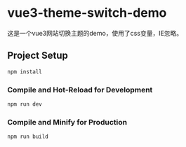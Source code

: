 # vue3-theme-switch-demo

这是一个vue3网站切换主题的demo，使用了css变量，IE忽略。

## Project Setup

```sh
npm install
```

### Compile and Hot-Reload for Development

```sh
npm run dev
```

### Compile and Minify for Production

```sh
npm run build
```

